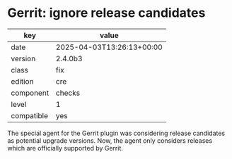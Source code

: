 [//]: # (werk v2)
# Gerrit: ignore release candidates

key        | value
---------- | ---
date       | 2025-04-03T13:26:13+00:00
version    | 2.4.0b3
class      | fix
edition    | cre
component  | checks
level      | 1
compatible | yes

The special agent for the Gerrit plugin was considering release candidates as
potential upgrade versions. Now, the agent only considers releases which are
officially supported by Gerrit.
